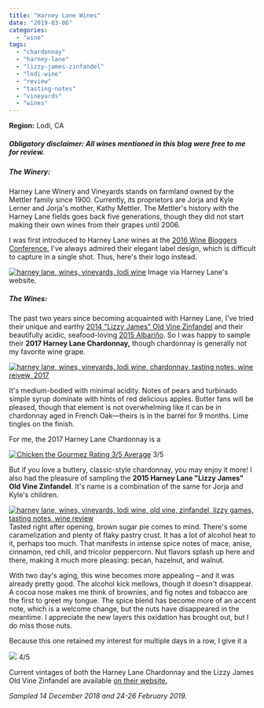 ```yaml
---
title: "Harney Lane Wines"
date: "2019-03-06"
categories:
  - "wine"
tags:
  - "chardonnay"
  - "harney-lane"
  - "lizzy-james-zinfandel"
  - "lodi-wine"
  - "review"
  - "tasting-notes"
  - "vineyards"
  - "wines"
---
```


**Region:** Lodi, CA

##### _Obligatory disclaimer: All wines mentioned in this blog were free to me for review._

##### The Winery:

Harney Lane Winery and Vineyards stands on farmland owned by the Mettler family since 1900. Currently, its proprietors are Jorja and Kyle Lerner and Jorja's mother, Kathy Mettler. The Mettler's history with the Harney Lane fields goes back five generations, though they did not start making their own wines from their grapes until 2006.

I was first introduced to Harney Lane wines at the [2016 Wine Bloggers Conference.](http://thegourmez.com/category/wine-bloggers-conference-2016/) I've always admired their elegant label design, which is difficult to capture in a single shot. Thus, here's their logo instead.




<div class="caption">

[![harney lane, wines, vineyards, lodi wine](https://thegourmez-wpmedia.s3.amazonaws.com/2019/02/Screenshot_2019-02-28-HARNEY-LANE-Google-Search-500x250.png)](https://thegourmez-wpmedia.s3.amazonaws.com/2019/02/Screenshot_2019-02-28-HARNEY-LANE-Google-Search.png) Image via Harney Lane's website.</div>


##### The Wines:

The past two years since becoming acquainted with Harney Lane, I've tried their unique and earthy [2014 "Lizzy James" Old Vine Zinfandel](http://thegourmez.com/2018/01/04/old-vine-zinfandel-2017-releases-from-lodi-ca/) and their beautifully acidic, seafood-loving [2015 Albariño](https://www.vivino.com/harney-lane-lodi-albarino/w/1651491?year=2015). So I was happy to sample their **2017 Harney Lane Chardonnay,** though chardonnay is generally not my favorite wine grape.

[![harney lane, wines, vineyards, lodi wine, chardonnay, tasting notes, wine reivew, 2017](https://thegourmez-wpmedia.s3.amazonaws.com/2019/02/IMG_20181214_154558-375x500.jpg)](https://thegourmez-wpmedia.s3.amazonaws.com/2019/02/IMG_20181214_154558.jpg)

It's medium-bodied with minimal acidity. Notes of pears and turbinado simple syrup dominate with hints of red delicious apples. Butter fans will be pleased, though that element is not overwhelming like it can be in chardonnay aged in French Oak—theirs is in the barrel for 9 months. Lime tingles on the finish.

For me, the 2017 Harney Lane Chardonnay is a




<div class="caption">

[![Chicken the Gourmez Rating 3/5 Average](https://thegourmez-wpmedia.s3.amazonaws.com/2009/02/rating_chicken11.gif)](https://thegourmez-wpmedia.s3.amazonaws.com/2009/02/rating_chicken11.gif) 3/5</div>


But if you love a buttery, classic-style chardonnay, you may enjoy it more! I also had the pleasure of sampling the **2015 Harney Lane "Lizzy James" Old Vine Zinfandel**. It's name is a combination of the same for Jorja and Kyle's children.

[![harney lane, wines, vineyards, lodi wine, old vine, zinfandel, lizzy games, tasting notes, wine review](https://thegourmez-wpmedia.s3.amazonaws.com/2019/02/HarneyOldVine1-465x500.jpg)](https://thegourmez-wpmedia.s3.amazonaws.com/2019/02/HarneyOldVine1.jpg)Tasted right after opening, brown sugar pie comes to mind. There's some caramelization and plenty of flaky pastry crust. It has a lot of alcohol heat to it, perhaps too much. That manifests in intense spice notes of mace, anise, cinnamon, red chili, and tricolor peppercorn. Nut flavors splash up here and there, making it much more pleasing: pecan, hazelnut, and walnut.

With two day's aging, this wine becomes more appealing – and it was already pretty good. The alcohol kick mellows, though it doesn't disappear. A cocoa nose makes me think of brownies, and fig notes and tobacco are the first to greet my tongue. The spice blend has become more of an accent note, which is a welcome change, but the nuts have disappeared in the meantime. I appreciate the new layers this oxidation has brought out, but I do miss those nuts.

Because this one retained my interest for multiple days in a row, I give it a




<div class="caption">

[![](https://thegourmez-wpmedia.s3.amazonaws.com/2009/05/rating_avocado11.gif)](https://thegourmez-wpmedia.s3.amazonaws.com/2009/05/rating_avocado11.gif) 4/5</div>


Current vintages of both the Harney Lane Chardonnay and the Lizzy James Old Vine Zinfandel are available [on their website.](https://shop.harneylane.com/xe/xe.asp?page=viewcat&cat=wine)

_Sampled 14 December 2018 and 24-26 February 2019._
